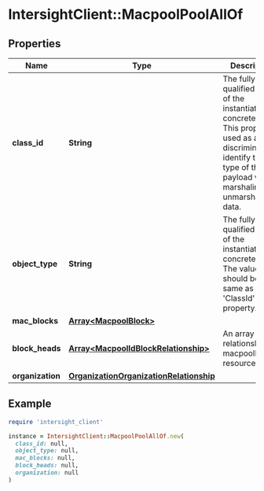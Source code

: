 # IntersightClient::MacpoolPoolAllOf

## Properties

| Name | Type | Description | Notes |
| ---- | ---- | ----------- | ----- |
| **class_id** | **String** | The fully-qualified name of the instantiated, concrete type. This property is used as a discriminator to identify the type of the payload when marshaling and unmarshaling data. | [default to &#39;macpool.Pool&#39;] |
| **object_type** | **String** | The fully-qualified name of the instantiated, concrete type. The value should be the same as the &#39;ClassId&#39; property. | [default to &#39;macpool.Pool&#39;] |
| **mac_blocks** | [**Array&lt;MacpoolBlock&gt;**](MacpoolBlock.md) |  | [optional] |
| **block_heads** | [**Array&lt;MacpoolIdBlockRelationship&gt;**](MacpoolIdBlockRelationship.md) | An array of relationships to macpoolIdBlock resources. | [optional][readonly] |
| **organization** | [**OrganizationOrganizationRelationship**](OrganizationOrganizationRelationship.md) |  | [optional] |

## Example

```ruby
require 'intersight_client'

instance = IntersightClient::MacpoolPoolAllOf.new(
  class_id: null,
  object_type: null,
  mac_blocks: null,
  block_heads: null,
  organization: null
)
```

